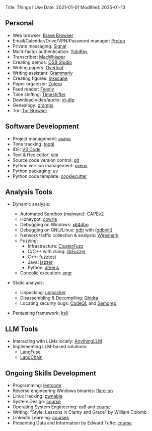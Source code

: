 Title: Things I Use
Date: 2021-01-01
Modified: 2025-01-13

## Personal

* Web browser: [Brave Browser](https://brave.com/)
* Email/Calendar/Drive/VPN/Password manager: [Proton](https://proton.me/)
* Private messaging: [Signal](https://signal.org/)
* Multi-factor authentication: [YubiKey](https://www.yubico.com/)
* Transcriber: [MacWhisper](https://goodsnooze.gumroad.com/l/macwhisper)
* Creating demos: [OSB Studio](https://obsproject.com/)
* Writing papers: [Overleaf](https://www.overleaf.com/)
* Writing assistant: [Grammarly](https://www.grammarly.com/)
* Creating figures: [Inkscape](https://inkscape.org/)
* Paper organizer: [Zotero](https://www.zotero.org/)
* Feed reader: [Feedly](https://feedly.com/)
* Time shifting: [Timeshifter](https://www.timeshifter.com/)
* Download video/audio: [yt-dlp](https://github.com/yt-dlp/yt-dlp)
* Genealogy: [gramps](https://gramps-project.org/blog/)
* Tor: [Tor Browser](https://www.torproject.org/)

## Software Development

* Project management: [asana](https://asana.com/)
* Time tracking: [toggl](https://toggl.com/)
* IDE: [VS Code](https://code.visualstudio.com/)
* Text & Hex editor: [vim](https://www.vim.org/)
* Source code version control: [git](https://git-scm.com/)
* Python version management: [pyenv](https://github.com/pyenv/pyenv)
* Python packaging: [uv](https://docs.astral.sh/uv/)
* Python code template: [cookiecutter](https://github.com/trailofbits/cookiecutter-python)

## Analysis Tools

* Dynamic analysis:
    * Automated Sandbox (malware): [CAPEv2](https://github.com/kevoreilly/CAPEv2)
    * Honeypot: [cowrie](https://github.com/cowrie/cowrie)
    * Debugging on Windows: [x64dbg](https://github.com/x64dbg/x64dbg)
    * Debugging on GNU/Linux: [gdb](https://www.sourceware.org/gdb/) with ([gdbinit](https://github.com/evandowning/Gdbinit/tree/develop))
    * Network traffic collection & analysis: [Wireshark](https://www.wireshark.org/)
    * Fuzzing:
        * Infrastructure: [ClusterFuzz](https://google.github.io/clusterfuzz/)
        * C/C++ with clang: [libFuzzer](https://llvm.org/docs/LibFuzzer.html)
        * C++: [fuzztest](https://github.com/google/fuzztest)
        * Java: [jazzer](https://github.com/CodeIntelligenceTesting/jazzer)
        * Python: [atheris](https://github.com/google/atheris)
    * Concolic execution: [angr](https://angr.io/)

* Static analysis:
    * Unpacking: [unipacker](https://github.com/unipacker/unipacker)
    * Disassembling & Decompiling: [Ghidra](https://github.com/NationalSecurityAgency/ghidra)
    * Locating security bugs: [CodeQL](https://codeql.github.com/) and [Semgrep](https://semgrep.dev/)

* Pentesting framework: [kali](https://www.kali.org/)

## LLM Tools

* Interacting with LLMs locally: [AnythingLLM](https://anythingllm.com/)
* Implementing LLM-based solutions:
    * [LangFuse](https://langfuse.com/)
    * [LangChain](https://www.langchain.com/)

## Ongoing Skills Development

* Programming: [leetcode](https://leetcode.com/)
* Reverse engineering Windows binaries: [flare-on](https://flare-on.com/)
* Linux Hacking: [pwnable](https://pwnable.kr/)
* System Design: [course](https://www.designgurus.io/course-play/grokking-the-system-design-interview)
* Operating System Engineering: [xv6](https://github.com/mit-pdos/xv6-riscv) and [course](https://pdos.csail.mit.edu/6.1810)
* Writing: "Style: Lessons in Clarity and Grace" by William Colomb
* LinkedIn Learning: [courses](https://www.linkedin.com/learning)
* Presenting Data and Information by Edward Tufte: [course](https://www.edwardtufte.com/online-course/)
